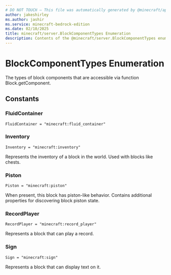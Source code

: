 ```yaml
---
# DO NOT TOUCH — This file was automatically generated by @minecraft/api-docs-generator, to report problems file an issue at https://github.com/Mojang/minecraft-scripting-libraries
author: jakeshirley
ms.author: jashir
ms.service: minecraft-bedrock-edition
ms.date: 02/10/2025
title: minecraft/server.BlockComponentTypes Enumeration
description: Contents of the @minecraft/server.BlockComponentTypes enumeration.
---
```

# BlockComponentTypes Enumeration

The types of block components that are accessible via function Block.getComponent.

## Constants
### **FluidContainer**
`FluidContainer = "minecraft:fluid_container"`
### **Inventory**
`Inventory = "minecraft:inventory"`

Represents the inventory of a block in the world. Used with blocks like chests.
### **Piston**
`Piston = "minecraft:piston"`

When present, this block has piston-like behavior. Contains additional properties for discovering block piston state.
### **RecordPlayer**
`RecordPlayer = "minecraft:record_player"`

Represents a block that can play a record.
### **Sign**
`Sign = "minecraft:sign"`

Represents a block that can display text on it.
